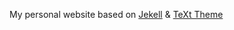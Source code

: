 My personal website based on [Jekell](https://jekyllrb.com/) & [TeXt Theme](https://github.com/kitian616/jekyll-TeXt-theme)
